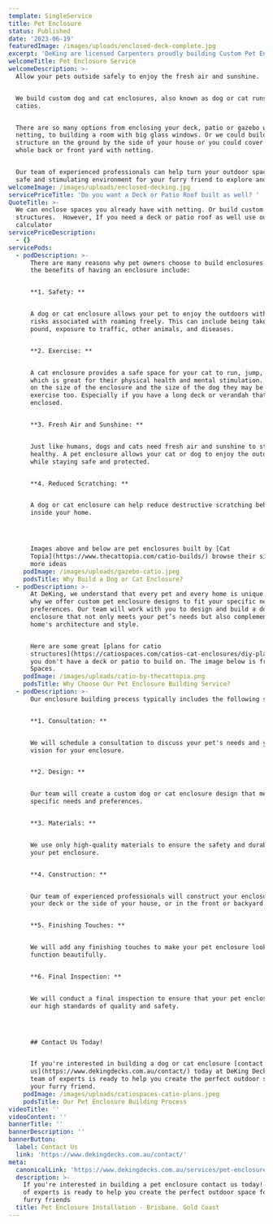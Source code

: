 ```yaml
---
template: SingleService
title: Pet Enclosure
status: Published
date: '2023-06-19'
featuredImage: /images/uploads/enclosed-deck-complete.jpg
excerpt: 'DeKing are licensed Carpenters proudly building Custom Pet Enclosures '
welcomeTitle: Pet Enclosure Service
welcomeDescription: >-
  Allow your pets outside safely to enjoy the fresh air and sunshine. 


  We build custom dog and cat enclosures, also known as dog or cat runs or
  catios. 


  There are so many options from enclosing your deck, patio or gazebo with
  netting, to building a room with big glass windows. Or we could build a custom
  structure on the ground by the side of your house or you could cover your
  whole back or front yard with netting. 


  Our team of experienced professionals can help turn your outdoor space into a
  safe and stimulating environment for your furry friend to explore and enjoy.
welcomeImage: /images/uploads/enclosed-decking.jpg
servicePriceTitle: 'Do you want a Deck or Patio Roof built as well? '
QuoteTitle: >-
  We can enclose spaces you already have with netting. Or build custom wooden
  structures.  However, If you need a deck or patio roof as well use our
  calculator
servicePriceDescription:
  - {}
servicePods:
  - podDescription: >-
      There are many reasons why pet owners choose to build enclosures. Some of
      the benefits of having an enclosure include:


      **1. Safety: **


      A dog or cat enclosure allows your pet to enjoy the outdoors without the
      risks associated with roaming freely. This can include being taken to the
      pound, exposure to traffic, other animals, and diseases.


      **2. Exercise: **


      A cat enclosure provides a safe space for your cat to run, jump, and play,
      which is great for their physical health and mental stimulation. Depending
      on the size of the enclosure and the size of the dog they may be able to
      exercise too. Especially if you have a long deck or verandah that will be
      enclosed.


      **3. Fresh Air and Sunshine: **


      Just like humans, dogs and cats need fresh air and sunshine to stay
      healthy. A pet enclosure allows your cat or dog to enjoy the outdoors
      while staying safe and protected.


      **4. Reduced Scratching: **


      A dog or cat enclosure can help reduce destructive scratching behaviour
      inside your home.




      Images above and below are pet enclosures built by [Cat
      Topia](https://www.thecattopia.com/catio-builds/) browse their site to see
      more ideas
    podImage: /images/uploads/gazebo-catio.jpeg
    podsTitle: Why Build a Dog or Cat Enclosure?
  - podDescription: >-
      At DeKing, we understand that every pet and every home is unique. That's
      why we offer custom pet enclosure designs to fit your specific needs and
      preferences. Our team will work with you to design and build a dog or cat
      enclosure that not only meets your pet’s needs but also complements your
      home's architecture and style.


      Here are some great [plans for catio
      structures](https://catiospaces.com/catios-cat-enclosures/diy-plans/) if
      you don't have a deck or patio to build on. The image below is from Catio
      Spaces.
    podImage: /images/uploads/catio-by-thecattopia.png
    podsTitle: Why Choose Our Pet Enclosure Building Service?
  - podDescription: >-
      Our enclosure building process typically includes the following steps:


      **1. Consultation: **


      We will schedule a consultation to discuss your pet's needs and your
      vision for your enclosure.


      **2. Design: **


      Our team will create a custom dog or cat enclosure design that meets your
      specific needs and preferences.


      **3. Materials: **


      We use only high-quality materials to ensure the safety and durability of
      your pet enclosure.


      **4. Construction: **


      Our team of experienced professionals will construct your enclosure on
      your deck or the side of your house, or in the front or backyard.


      **5. Finishing Touches: **


      We will add any finishing touches to make your pet enclosure look and
      function beautifully.


      **6. Final Inspection: **


      We will conduct a final inspection to ensure that your pet enclosure meets
      our high standards of quality and safety.




      ## Contact Us Today!


      If you're interested in building a dog or cat enclosure [contact
      us](https://www.dekingdecks.com.au/contact/) today at DeKing Decks! Our
      team of experts is ready to help you create the perfect outdoor space for
      your furry friend.
    podImage: /images/uploads/catiospaces-catio-plans.jpeg
    podsTitle: Our Pet Enclosure Building Process
videoTitle: ''
videoContent: ''
bannerTitle: ''
bannerDescription: ''
bannerButton:
  label: Contact Us
  link: 'https://www.dekingdecks.com.au/contact/'
meta:
  canonicalLink: 'https://www.dekingdecks.com.au/services/pet-enclosure/'
  description: >-
    If you're interested in building a pet enclosure contact us today! Our team
    of experts is ready to help you create the perfect outdoor space for your
    furry friends
  title: Pet Enclosure Installation - Brisbane. Gold Coast
---
```


